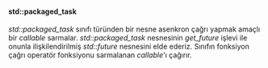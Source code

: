 #### std::packaged_task


_std::packaged_task_ sınıfı türünden bir nesne asenkron çağrı yapmak amaçlı bir _callable_ sarmalar.
_std::packaged_task_ nesnesinin _get_future_ işlevi ile onunla ilişkilendirilmiş _std::future_ nesnesini elde ederiz.
Sınıfın fonksiyon çağrı operatör fonksiyonu sarmalanan _callable_'ı çağırır.
